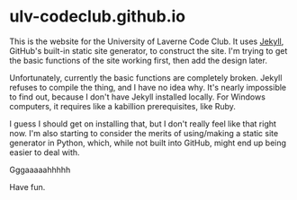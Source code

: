 ulv-codeclub.github.io
======================

This is the website for the University of Laverne Code Club. It uses [Jekyll](http://jekyllrb.com), GitHub's built-in static site generator, to construct the site. I'm trying to get the basic functions of the site working first, then add the design later.

Unfortunately, currently the basic functions are completely broken. Jekyll refuses to compile the thing, and I have no idea why. It's nearly impossible to find out, because I don't have Jekyll installed locally. For Windows computers, it requires like a kabillion prerequisites, like Ruby. 

I guess I should get on installing that, but I don't really feel like that right now. I'm also starting to consider the merits of using/making a static site generator in Python, which, while not built into GitHub, might end up being easier to deal with.

Gggaaaaahhhhh

Have fun.